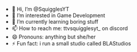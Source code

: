 - 👋 Hi, I’m @SquigglesYT
- 👀 I’m interested in Game Development
- 🌱 I’m currently learning boring stuff
- 📫 How to reach me: ttvsquigglesyt_ on discord
- 😄 Pronouns: anything but she/her
- ⚡ Fun fact: i run a small studio called BLAStudios

<!---
SquigglesYT/SquigglesYT is a ✨ special ✨ repository because its `README.md` (this file) appears on your GitHub profile.
You can click the Preview link to take a look at your changes.
--->
